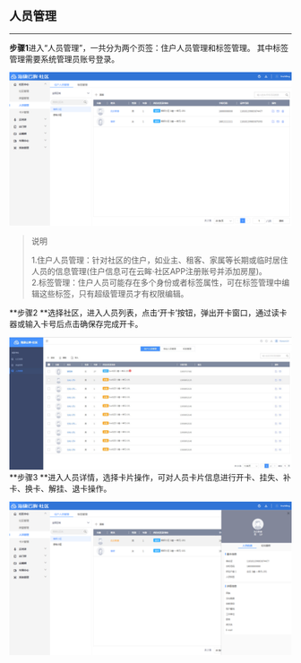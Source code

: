 ## 人员管理

---

**步骤1**进入“人员管理”，一共分为两个页签：住户人员管理和标签管理。 其中标签管理需要系统管理员账号登录。

![](/assets/ren-yuan-guan-li.png)

> 说明
>
> 1.住户人员管理：针对社区的住户，如业主、租客、家属等长期或临时居住人员的信息管理\(住户信息可在云眸·社区APP注册账号并添加房屋\)。  
> 2.标签管理：住户人员可能存在多个身份或者标签属性，可在标签管理中编辑这些标签，只有超级管理员才有权限编辑。

**步骤2 **选择社区，进入人员列表，点击‘开卡’按钮，弹出开卡窗口，通过读卡器或输入卡号后点击确保存完成开卡。

![](/assets/ren-yuan-kai-ka.jpg)**步骤3 **进入人员详情，选择卡片操作，可对人员卡片信息进行开卡、挂失、补卡、换卡、解挂、退卡操作。

![](/assets/ren-yuan-xiang-qing.png)

